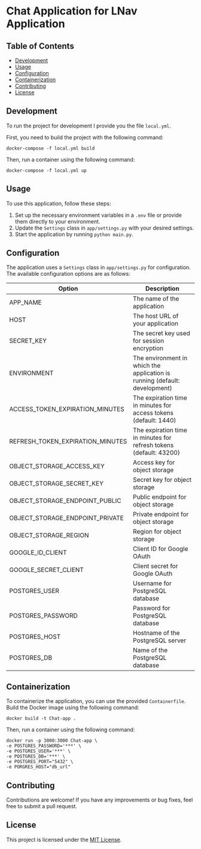 # Chat Application for LNav Application

## Table of Contents
- [Development](#development)
- [Usage](#usage)
- [Configuration](#configuration)
- [Containerization](#containerization)
- [Contributing](#contributing)
- [License](#license)

## Development  <a name="development"></a>

To run the project for development I provide you the file `local.yml`.

First, you need to build the project with the following command:
```shell
docker-compose -f local.yml build
```

Then, run a container using the following command:
```shell
docker-compose -f local.yml up
```

## Usage <a name="usage"></a>

To use this application, follow these steps:

1. Set up the necessary environment variables in a `.env` file or provide them directly to your environment.
2. Update the `Settings` class in `app/settings.py` with your desired settings.
3. Start the application by running `python main.py`.

## Configuration <a name="configuration"></a>

The application uses a `Settings` class in `app/settings.py` for configuration. The available configuration options are as follows:

| Option                              | Description                                                                 |
| ----------------------------------- | --------------------------------------------------------------------------- |
| APP_NAME                            | The name of the application                                                 |
| HOST                                | The host URL of your application                                            |
| SECRET_KEY                          | The secret key used for session encryption                                  |
| ENVIRONMENT                          | The environment in which the application is running (default: development)   |
| ACCESS_TOKEN_EXPIRATION_MINUTES     | The expiration time in minutes for access tokens (default: 1440)             |
| REFRESH_TOKEN_EXPIRATION_MINUTES    | The expiration time in minutes for refresh tokens (default: 43200)           |
| OBJECT_STORAGE_ACCESS_KEY           | Access key for object storage                                               |
| OBJECT_STORAGE_SECRET_KEY           | Secret key for object storage                                               |
| OBJECT_STORAGE_ENDPOINT_PUBLIC      | Public endpoint for object storage                                          |
| OBJECT_STORAGE_ENDPOINT_PRIVATE     | Private endpoint for object storage                                         |
| OBJECT_STORAGE_REGION               | Region for object storage                                                   |
| GOOGLE_ID_CLIENT                    | Client ID for Google OAuth                                                  |
| GOOGLE_SECRET_CLIENT                | Client secret for Google OAuth                                              |
| POSTGRES_USER                       | Username for PostgreSQL database                                            |
| POSTGRES_PASSWORD                   | Password for PostgreSQL database                                            |
| POSTGRES_HOST                       | Hostname of the PostgreSQL server                                           |
| POSTGRES_DB                         | Name of the PostgreSQL database                                             |

## Containerization <a name="containerization"></a>

To containerize the application, you can use the provided `Containerfile`. Build the Docker image using the following command:

```shell
docker build -t Chat-app .
```

Then, run a container using the following command:

```shell
docker run -p 3000:3000 Chat-app \
-e POSTGRES_PASSWORD='***' \
-e POSTGRES_USER='***' \
-e POSTGRES_DB='***' \
-e POSTGRES_PORT="5432" \
-e PORGRES_HOST="db_url"
```

## Contributing <a name="contributing"></a>

Contributions are welcome! If you have any improvements or bug fixes, feel free to submit a pull request.

## License <a name="license"></a>

This project is licensed under the [MIT License](LICENSE).
